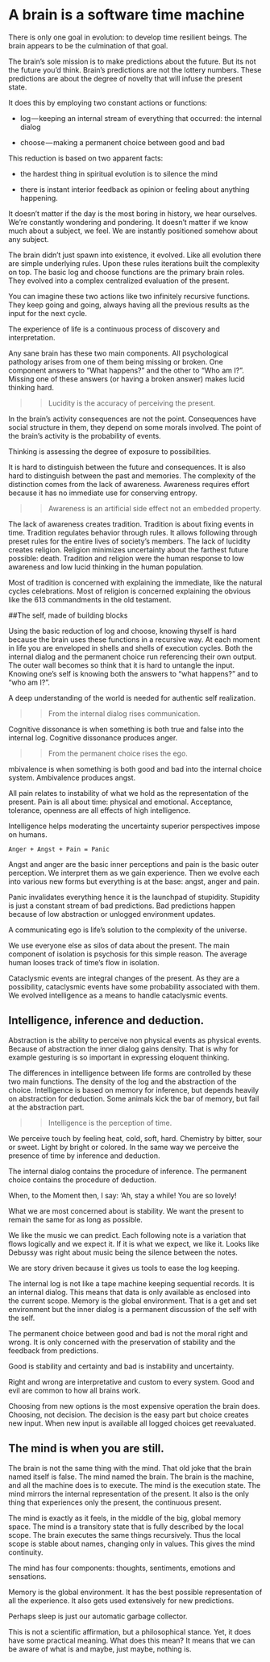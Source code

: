 # A brain is a software time machine

There is only one goal in evolution: to develop time resilient beings. The brain appears to be the culmination of that goal.

The brain’s sole mission is to make predictions about the future. But its not the future you’d think. Brain’s predictions are not the lottery numbers. These predictions are about the degree of novelty that will infuse the present state.

It does this by employing two constant actions or functions:

- log — keeping an internal stream of everything that occurred: the internal dialog

- choose — making a permanent choice between good and bad

This reduction is based on two apparent facts:

- the hardest thing in spiritual evolution is to silence the mind

- there is instant interior feedback as opinion or feeling about anything happening.

It doesn’t matter if the day is the most boring in history, we hear ourselves. We’re constantly wondering and pondering. It doesn’t matter if we know much about a subject, we feel. We are instantly positioned somehow about any subject.

The brain didn’t just spawn into existence, it evolved. Like all evolution there are simple underlying rules. Upon these rules iterations built the complexity on top. The basic log and choose functions are the primary brain roles. They evolved into a complex centralized evaluation of the present.

You can imagine these two actions like two infinitely recursive functions. They keep going and going, always having all the previous results as the input for the next cycle.

The experience of life is a continuous process of discovery and interpretation.

Any sane brain has these two main components. All psychological pathology arises from one of them being missing or broken. One component answers to “What happens?” and the other to “Who am I?”. Missing one of these answers (or having a broken answer) makes lucid thinking hard.

>> Lucidity is the accuracy of perceiving the present.

In the brain’s activity consequences are not the point. Consequences have social structure in them, they depend on some morals involved. The point of the brain’s activity is the probability of events.

Thinking is assessing the degree of exposure to possibilities.

It is hard to distinguish between the future and consequences. It is also hard to distinguish between the past and memories. The complexity of the distinction comes from the lack of awareness. Awareness requires effort because it has no immediate use for conserving entropy.

>> Awareness is an artificial side effect not an embedded property.

The lack of awareness creates tradition. Tradition is about fixing events in time. Tradition regulates behavior through rules. It allows following through preset rules for the entire lives of society’s members. The lack of lucidity creates religion. Religion minimizes uncertainty about the farthest future possible: death. Tradition and religion were the human response to low awareness and low lucid thinking in the human population.

Most of tradition is concerned with explaining the immediate, like the natural cycles celebrations. Most of religion is concerned explaining the obvious like the 613 commandments in the old testament.

##The self, made of building blocks

Using the basic reduction of log and choose, knowing thyself is hard because the brain uses these functions in a recursive way. At each moment in life you are enveloped in shells and shells of execution cycles. Both the internal dialog and the permanent choice run referencing their own output. The outer wall becomes so think that it is hard to untangle the input. Knowing one’s self is knowing both the answers to “what happens?” and to “who am I?”.

A deep understanding of the world is needed for authentic self realization.

>> From the internal dialog rises communication.

Cognitive dissonance is when something is both true and false into the internal log. Cognitive dissonance produces anger.

>> From the permanent choice rises the ego.

mbivalence is when something is both good and bad into the internal choice system. Ambivalence produces angst.

All pain relates to instability of what we hold as the representation of the present. Pain is all about time: physical and emotional. Acceptance, tolerance, openness are all effects of high intelligence.

Intelligence helps moderating the uncertainty superior perspectives impose on humans.

```
Anger + Angst + Pain = Panic
```

Angst and anger are the basic inner perceptions and pain is the basic outer perception. We interpret them as we gain experience. Then we evolve each into various new forms but everything is at the base: angst, anger and pain.

Panic invalidates everything hence it is the launchpad of stupidity. Stupidity is just a constant stream of bad predictions. Bad predictions happen because of low abstraction or unlogged environment updates.

A communicating ego is life’s solution to the complexity of the universe.

We use everyone else as silos of data about the present. The main component of isolation is psychosis for this simple reason. The average human looses track of time’s flow in isolation.

Cataclysmic events are integral changes of the present. As they are a possibility, cataclysmic events have some probability associated with them. We evolved intelligence as a means to handle cataclysmic events.

## Intelligence, inference and deduction.

Abstraction is the ability to perceive non physical events as physical events. Because of abstraction the inner dialog gains density. That is why for example gesturing is so important in expressing eloquent thinking.

The differences in intelligence between life forms are controlled by these two main functions. The density of the log and the abstraction of the choice. Intelligence is based on memory for inference, but depends heavily on abstraction for deduction. Some animals kick the bar of memory, but fail at the abstraction part.

>> Intelligence is the perception of time.

We perceive touch by feeling heat, cold, soft, hard. Chemistry by bitter, sour or sweet. Light by bright or colored. In the same way we perceive the presence of time by inference and deduction.

The internal dialog contains the procedure of inference. The permanent choice contains the procedure of deduction.

When, to the Moment then, I say: ‘Ah, stay a while! You are so lovely!

What we are most concerned about is stability. We want the present to remain the same for as long as possible.

We like the music we can predict. Each following note is a variation that flows logically and we expect it. If it is what we expect, we like it. Looks like Debussy was right about music being the silence between the notes.

We are story driven because it gives us tools to ease the log keeping.

The internal log is not like a tape machine keeping sequential records. It is an internal dialog. This means that data is only available as enclosed into the current scope. Memory is the global environment. That is a get and set environment but the inner dialog is a permanent discussion of the self with the self.

The permanent choice between good and bad is not the moral right and wrong. It is only concerned with the preservation of stability and the feedback from predictions.

Good is stability and certainty and bad is instability and uncertainty.

Right and wrong are interpretative and custom to every system. Good and evil are common to how all brains work.

Choosing from new options is the most expensive operation the brain does. Choosing, not decision. The decision is the easy part but choice creates new input. When new input is available all logged choices get reevaluated.

## The mind is when you are still.

The brain is not the same thing with the mind. That old joke that the brain named itself is false. The mind named the brain. The brain is the machine, and all the machine does is to execute. The mind is the execution state. The mind mirrors the internal representation of the present. It also is the only thing that experiences only the present, the continuous present.

The mind is exactly as it feels, in the middle of the big, global memory space. The mind is a transitory state that is fully described by the local scope. The brain executes the same things recursively. Thus the local scope is stable about names, changing only in values. This gives the mind continuity.

The mind has four components: thoughts, sentiments, emotions and sensations.

Memory is the global environment. It has the best possible representation of all the experience. It also gets used extensively for new predictions.

Perhaps sleep is just our automatic garbage collector.

This is not a scientific affirmation, but a philosophical stance. Yet, it does have some practical meaning. What does this mean? It means that we can be aware of what is and maybe, just maybe, nothing is.
